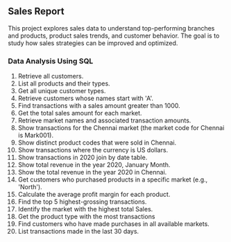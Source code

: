 ## Sales Report
This project explores sales data to understand top-performing branches and products, product sales trends, and customer behavior. The goal is to study how sales strategies can be improved and optimized.
### Data Analysis Using SQL
1.	Retrieve all customers.
2.	List all products and their types.
3.	Get all unique customer types.
4.	Retrieve customers whose names start with 'A'.
5.	Find transactions with a sales amount greater than 1000.
6.	Get the total sales amount for each market.
7.	Retrieve market names and associated transaction amounts.
8.	Show transactions for the Chennai market (the market code for Chennai is Mark001).
9.	Show distinct product codes that were sold in Chennai.
10.	Show transactions where the currency is US dollars.
11.	Show transactions in 2020 join by date table.
12.	Show total revenue in the year 2020, January Month.
13.	Show the total revenue in the year 2020 in Chennai.
14.	Get customers who purchased products in a specific market (e.g., 'North').
15.	Calculate the average profit margin for each product.
16.	Find the top 5 highest-grossing transactions.
17.	Identify the market with the highest total Sales.
18.	Get the product type with the most transactions
19.	Find customers who have made purchases in all available markets.
20.	List transactions made in the last 30 days.

	




  
